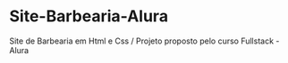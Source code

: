 # Site-Barbearia-Alura
Site de Barbearia em Html e Css / Projeto proposto pelo curso Fullstack - Alura  
